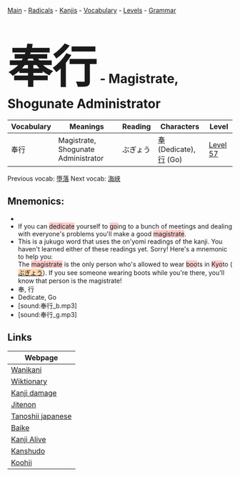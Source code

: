 <style> bigfont {font-size: 100px}</style>
[Main](../README.md) -
[Radicals](../radicals.md) -
[Kanjis](../kanjis.md) -
[Vocabulary](../vocabulary.md) -
[Levels](../levels.md) -
[Grammar](../grammar.md)
# <bigfont> 奉行</bigfont> - Magistrate, Shogunate Administrator 

| Vocabulary | Meanings | Reading | Characters | Level |
| --- | --- | --- | --- | --- |
| 奉行 | Magistrate, Shogunate Administrator | ぶぎょう |  [奉](../kanjis/奉.md) (Dedicate), [行](../kanjis/行.md) (Go) | [Level 57](../levels/wk_level57.md) |

Previous vocab: [堕落](堕落.md) Next vocab: [海峡](海峡.md) 

## Mnemonics:

* 
* If you can <span style="background-color:#ffcccb"> dedicate</span> yourself to <span style="background-color:#ffcccb"> go</span>ing to a bunch of meetings and dealing with everyone's problems you'll make a good <span style="background-color:#ffcccb"> magistrate</span>.
* This is a jukugo word that uses the on'yomi readings of the kanji. You haven't learned either of these readings yet. Sorry! Here's a mnemonic to help you:<br />The <span style="background-color:#ffcccb"> magistrate</span> is the only person who's allowed to wear <span style="background-color:#ffcccb"> boo</span>ts in <span style="background-color:#ffcccb"> Kyo</span>to (<span style="background-color:#fed8b1"> [ぶぎょう](https://jisho.org/search/ぶぎょう)</span>). If you see someone wearing boots while you're there, you'll know that person is the magistrate!
* 奉, 行
* Dedicate, Go
* [sound:奉行_b.mp3]
* [sound:奉行_g.mp3]


## Links 

| Webpage |
| --- |
| [Wanikani          ](https://www.wanikani.com/kanji/奉行) |
| [Wiktionary        ](https://en.wiktionary.org/wiki/奉行) |
| [Kanji damage      ](http://www.kanjidamage.com/kanji/search?utf8=✓&q=奉行) |
| [Jitenon           ](https://jitenon.com/kanji/奉行) |
| [Tanoshii japanese ](https://www.tanoshiijapanese.com/dictionary/kanji.cfm?k=奉行) |
| [Baike             ](https://baike.baidu.com/item/奉行) |
| [Kanji Alive       ](https://app.kanjialive.com/奉行) |
| [Kanshudo          ](https://www.kanshudo.com/searchmn?q=奉行) |
| [Koohii            ](https://kanji.koohii.com/study/kanji/奉行) |
